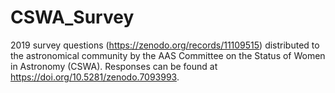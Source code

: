 # CSWA_Survey
2019 survey questions (https://zenodo.org/records/11109515) distributed to the astronomical community by the AAS Committee on the Status of Women in Astronomy (CSWA). 
Responses can be found at https://doi.org/10.5281/zenodo.7093993.
